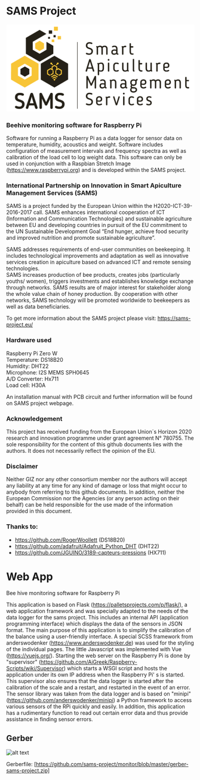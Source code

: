 # SAMS Project
![Sams Project](sams_logo.png "Sams Project")
### Beehive monitoring software for Raspberry Pi
Software for running a Raspberry Pi as a data logger for sensor data on temperature, humidity, acoustics and weight. Software includes configuration of measurement intervals and frequency spectra as well as calibration of the load cell to log weight data. This software can only be used in conjunction with a Raspbian Stretch Image (https://www.raspberrypi.org) and is developed within the SAMS project. 

### International Partnership on Innovation in Smart Apiculture Management Services (SAMS)
SAMS is a project funded by the European Union within the H2020-ICT-39-2016-2017 call. SAMS enhances international cooperation of ICT (Information and Communication Technologies) and sustainable agriculture between EU and developing countries in pursuit of the EU commitment to the UN Sustainable Development Goal “End hunger, achieve food security and improved nutrition and promote sustainable agriculture”.

SAMS addresses requirements of end-user communities on beekeeping. It includes technological improvements and adaptation as well as innovative services creation in apiculture based on advanced ICT and remote sensing technologies.  
SAMS increases production of bee products, creates jobs (particularly youths/ women), triggers investments and establishes knowledge exchange through networks. SAMS results are of major interest for stakeholder along the whole value chain of honey production. By cooperation with other networks, SAMS technology will be promoted worldwide to beekeepers as well as data beneficiaries.

To get more information about the SAMS project please visit: https://sams-project.eu/

### Hardware used
Raspberry Pi Zero W  
Temperature: DS18B20  
Humidity: DHT22  
Microphone: I2S MEMS SPH0645  
A/D Converter: Hx711  
Load cell: H30A

An installation manual with PCB circuit and further information will be found on SAMS project webpage.

### Acknowledgement
This project has received funding from the European Union´s Horizon 2020 research and innovation programme under grant agreement N° 780755. The sole responsibility for the content of this github documents lies with the authors. It does not necessarily reflect the opinion of the EU.

### Disclaimer
Neither GIZ nor any other consortium member nor the authors will accept any liability at any time for any kind of damage or loss that might occur to anybody from referring to this github documents. In addition, neither the European Commission nor the Agencies (or any person acting on their behalf) can be held responsible for the use made of the information provided in this document.

### Thanks to:
- https://github.com/RogerWoollett (DS18B20)
- https://github.com/adafruit/Adafruit_Python_DHT (DHT22)
- https://github.com/JGUINO/3189-capteurs-pressions (HX711)


# Web App
Bee hive monitoring software for Raspberry Pi

This application is based on Flask (https://palletsprojects.com/p/flask/), a web application framework and was specially adapted to the needs of the data logger for the sams project. This includes an internal API (application programming interface) which displays the data of the sensors in JSON format. The main purpose of this application is to simplify the calibration of the balance using a user-friendly interface. A special SCSS framework from anderswodenker (https://www.anderswodenker.de) was used for the styling of the individual pages. The little Javascript was implemented with Vue (https://vuejs.org/). Starting the web server on the Raspberry Pi is done by "supervisor" (https://github.com/AiGreek/Raspberry-Scripts/wiki/Supervisor) which starts a WSGI script and hosts the application under its own IP address when the Raspberry Pi' s is started. This supervisor also ensures that the data logger is started after the calibration of the scale and a restart, and restarted in the event of an error. The sensor library was taken from the data logger and is based on "minipi" (https://github.com/anderswodenker/minipi) a Python framework to access various sensors of the RPi quickly and easily. In addition, this application has a rudimentary function to read out certain error data and thus provide assistance in finding sensor errors.


## Gerber

![alt text](https://raw.githubusercontent.com/sams-project/monitor/master/sams-project-gerber.png "gerber front view")

Gerberfile: 
[https://github.com/sams-project/monitor/blob/master/gerber-sams-project.zip]

